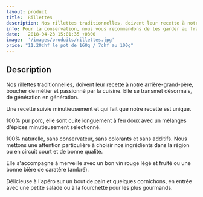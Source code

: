 ```yaml
---
layout: product
title:  Rillettes
description: Nos rillettes traditionnelles, doivent leur recette à notre arrière-grand-père, boucher de métier et passionné par la cuisine. Elle se transmet désormais, de génération en génération.
info: Pour la conservation, nous vous recommandons de les garder au frais à 4° max.<br/>Après ouverture, elle se conserve environ 5 à 15 jours.
date:   2018-04-23 15:01:35 +0300
image:  '/images/produits/rillettes.jpg'
price: "11.20chf le pot de 160g / 7chf au 100g"
---
```


## Description

Nos rillettes traditionnelles, doivent leur recette à notre arrière-grand-père, boucher de métier et passionné par la cuisine. Elle se transmet désormais, de génération en génération.

Une recette suivie minutieusement et qui fait que notre recette est unique.

100% pur porc, elle sont cuite longuement à feu doux avec un mélanges d'épices minutieusement selectionné.

100% naturelle, sans conservateur, sans colorants et sans additifs. Nous mettons une attention particulière à choisir nos ingrédients dans la région ou en circuit court et de bonne qualité.

Elle s'accompagne à merveille avec un bon vin rouge légé et fruité ou une bonne bière de caratère (ambré).

Délicieuse à l'apéro sur un bout de pain et quelques cornichons, en entrée avec une petite salade ou à la fourchette pour les plus gourmands.
